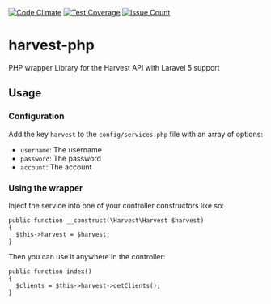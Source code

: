 [![Code Climate](https://codeclimate.com/github/joridos/harvest-php/badges/gpa.svg)](https://codeclimate.com/github/joridos/harvest-php)
[![Test Coverage](https://codeclimate.com/github/joridos/harvest-php/badges/coverage.svg)](https://codeclimate.com/github/joridos/harvest-php/coverage)
[![Issue Count](https://codeclimate.com/github/joridos/harvest-php/badges/issue_count.svg)](https://codeclimate.com/github/joridos/harvest-php)

# harvest-php

PHP wrapper Library for the Harvest API with Laravel 5 support

## Usage

### Configuration

Add the key `harvest` to the `config/services.php` file with an array of options:
- `username`: The username
- `password`: The password
- `account`: The account

### Using the wrapper

Inject the service into one of your controller constructors like so:
```
public function __construct(\Harvest\Harvest $harvest)
{
  $this->harvest = $harvest;
}
```

Then you can use it anywhere in the controller:
```
public function index()
{
  $clients = $this->harvest->getClients();
}
```
